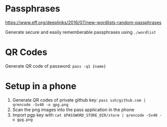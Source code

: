 # Passphrases

https://www.eff.org/deeplinks/2016/07/new-wordlists-random-passphrases

Generate secure and easily rememberable passphrases using `./wordlist`

# QR Codes

Generate QR code of password: `pass -q1 {name}`

# Setup in a phone

1. Generate QR codes of private github key: `pass ssh/github.com | qrencode -Sv40 -o gpg.png`
2. Scan the png images into the pass application in the phone
3. Import pgp key with `cat $PASSWORD_STORE_DIR/store | qrencode -Sv40 -o gpg.png`
